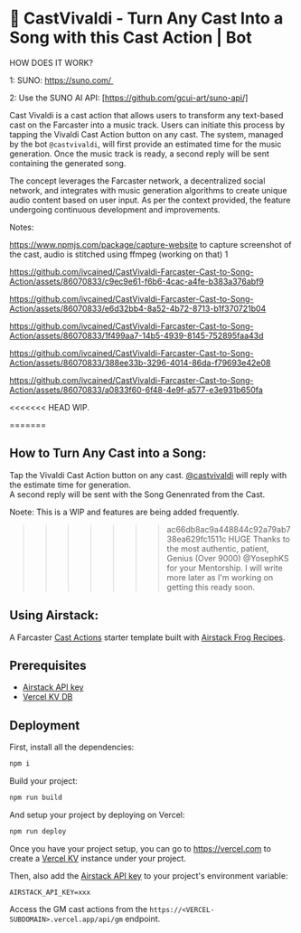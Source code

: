 # 🐬 CastVivaldi - Turn Any Cast Into a Song with this Cast Action | Bot

HOW DOES IT WORK?

1: SUNO: https://suno.com/ 

2: Use the SUNO AI API: [https://github.com/gcui-art/suno-api/]
 

Cast Vivaldi is a cast action that allows users to transform any text-based cast on the Farcaster into a music track. Users can initiate this process by tapping the Vivaldi Cast Action button on any cast. The system, managed by the bot `@castvivaldi`, will first provide an estimated time for the music generation. Once the music track is ready, a second reply will be sent containing the generated song.

The concept leverages the Farcaster network, a decentralized social network, and integrates with music generation algorithms to create unique audio content based on user input. As per the context provided, the feature undergoing continuous development and improvements.

Notes:

https://www.npmjs.com/package/capture-website to capture screenshot of the cast, audio is stitched using ffmpeg (working on that)
1


https://github.com/ivcained/CastVivaldi-Farcaster-Cast-to-Song-Action/assets/86070833/c9ec9e61-f6b6-4cac-a4fe-b383a376abf9


https://github.com/ivcained/CastVivaldi-Farcaster-Cast-to-Song-Action/assets/86070833/e6d32bb4-8a52-4b72-8713-b1f370721b04



https://github.com/ivcained/CastVivaldi-Farcaster-Cast-to-Song-Action/assets/86070833/1f499aa7-14b5-4939-8145-752895faa43d



https://github.com/ivcained/CastVivaldi-Farcaster-Cast-to-Song-Action/assets/86070833/388ee33b-3296-4014-86da-f79693e42e08



https://github.com/ivcained/CastVivaldi-Farcaster-Cast-to-Song-Action/assets/86070833/a0833f60-6f48-4e9f-a577-e3e931b650fa




<<<<<<< HEAD
WIP.
    
=======
## How to Turn Any Cast into a Song:

Tap the Vivaldi Cast Action button on any cast.
[@castvivaldi](https://warpcast.com/castvivaldi) will reply with the estimate time for generation.<br>
A second reply will be sent with the Song Genenrated from the Cast.

Noete: This is a WIP and features are being added frequently.

>>>>>>> ac66db8ac9a448844c92a79ab738ea629fc1511c
HUGE Thanks to the most authentic, patient, Genius (Over 9000) @YosephKS for your Mentorship. I will write more later as I'm working on getting this ready soon.




## Using Airstack: 

A Farcaster [Cast Actions](https://warpcast.com/~/add-cast-action?actionType=post&name=GM&icon=sun&postUrl=https%3A%2F%2Fgm-fc.vercel.app%2Fapi%2Fgm) starter template built with [Airstack Frog Recipes](https://docs.airstack.xyz/airstack-docs-and-faqs/frames/airstack-frog-recipes-and-middleware).

## Prerequisites

- [Airstack API key](https://docs.airstack.xyz/airstack-docs-and-faqs/get-started/get-api-key)
- [Vercel KV DB](https://vercel.com/docs/storage/vercel-kv/quickstart#create-a-kv-database)

## Deployment

First, install all the dependencies:

```sh
npm i
```

Build your project:

```sh
npm run build
```

And setup your project by deploying on Vercel:

```sh
npm run deploy
```

Once you have your project setup, you can go to https://vercel.com to create a [Vercel KV](https://vercel.com/docs/storage/vercel-kv/quickstart#create-a-kv-database) instance under your project.

Then, also add the [Airstack API key](https://docs.airstack.xyz/airstack-docs-and-faqs/get-started/get-api-key) to your project's environment variable:

```
AIRSTACK_API_KEY=xxx
```

Access the GM cast actions from the `https://<VERCEL-SUBDOMAIN>.vercel.app/api/gm` endpoint.
